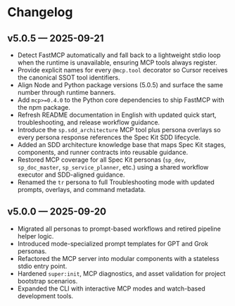 # Changelog

## v5.0.5 — 2025-09-21

- Detect FastMCP automatically and fall back to a lightweight stdio loop when the runtime is unavailable, ensuring MCP tools always register.
- Provide explicit names for every `@mcp.tool` decorator so Cursor receives the canonical SSOT tool identifiers.
- Align Node and Python package versions (5.0.5) and surface the same number through runtime banners.
- Add `mcp>=0.4.0` to the Python core dependencies to ship FastMCP with the npm package.
- Refresh README documentation in English with updated quick start, troubleshooting, and release workflow guidance.
- Introduce the `sp.sdd_architecture` MCP tool plus persona overlays so every persona response references the Spec Kit SDD lifecycle.
- Added an SDD architecture knowledge base that maps Spec Kit stages, components, and runner contracts into reusable guidance.
- Restored MCP coverage for all Spec Kit personas (`sp_dev`, `sp_doc_master`, `sp_service_planner`, etc.) using a shared workflow executor and SDD-aligned guidance.
- Renamed the `tr` persona to full Troubleshooting mode with updated prompts, overlays, and command metadata.

## v5.0.0 — 2025-09-20

- Migrated all personas to prompt-based workflows and retired pipeline helper logic.
- Introduced mode-specialized prompt templates for GPT and Grok personas.
- Refactored the MCP server into modular components with a stateless stdio entry point.
- Hardened `super:init`, MCP diagnostics, and asset validation for project bootstrap scenarios.
- Expanded the CLI with interactive MCP modes and watch-based development tools.
